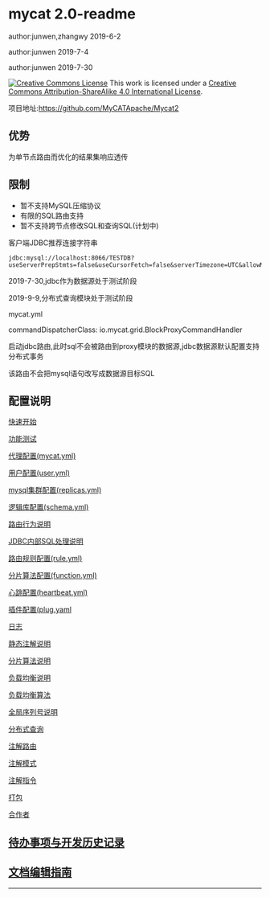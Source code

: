 # mycat 2.0-readme

author:junwen,zhangwy 2019-6-2

author:junwen 2019-7-4

author:junwen 2019-7-30

[![Creative Commons License](https://i.creativecommons.org/l/by-sa/4.0/88x31.png)](http://creativecommons.org/licenses/by-sa/4.0/)
This work is licensed under a [Creative Commons Attribution-ShareAlike 4.0 International License](http://creativecommons.org/licenses/by-sa/4.0/).

项目地址:<https://github.com/MyCATApache/Mycat2>

## 优势

为单节点路由而优化的结果集响应透传

## 限制

- 暂不支持MySQL压缩协议
- 有限的SQL路由支持
- 暂不支持跨节点修改SQL和查询SQL(计划中)



客户端JDBC推荐连接字符串

```
jdbc:mysql://localhost:8066/TESTDB?useServerPrepStmts=false&useCursorFetch=false&serverTimezone=UTC&allowMultiQueries=false&useBatchMultiSend=false&characterEncoding=utf8
```

2019-7-30,jdbc作为数据源处于测试阶段

2019-9-9,分布式查询模块处于测试阶段

mycat.yml

commandDispatcherClass: io.mycat.grid.BlockProxyCommandHandler

启动jdbc路由,此时sql不会被路由到proxy模块的数据源,jdbc数据源默认配置支持分布式事务

该路由不会把mysql语句改写成数据源目标SQL



## 配置说明

[快速开始](11-mycat-quick-start.md)

[功能测试](13-mycat-function-test.md)

[代理配置(mycat.yml)](01-mycat-proxy.md)

[用户配置(user.yml)](02-mycat-user.md)

[mysql集群配置(replicas.yml)](03-mycat-replica.md)

[逻辑库配置(schema.yml)](04-mycat-schema.md)

[路由行为说明](20-mycat-router.md)

[JDBC内部SQL处理说明](18-proxy-sql.md)

[路由规则配置(rule.yml)](05-mycat-dynamic-annotation.md)

[分片算法配置(function.yml)](06-mycat-function.md)

[心跳配置(heartbeat.yml)](07-mycat-heartbeat.md)

[插件配置(plug.yaml](09-mycat-plug.md)

[日志](19-mycat-log.md)

[静态注解说明](08-mycat-static-annotation.md)

[分片算法说明](17-partitioning-algorithm.md)

[负载均衡说明](15-mycat-balance.md)

[负载均衡算法](16-load-balancing-algorithm.md)

[全局序列号说明](14-mycat-sequence.md)

[分布式查询](28-mycat-sharding-query.md)

[注解路由](30-mycat-dynamic-annotation.md)

[注解模式](29-mycat-gpattern.md)

[注解指令](31-mycat-instructions.md)

[打包](10-mycat-package.md)

[合作者](12-collaborators.md)

## [待办事项与开发历史记录](101-todo-history-list.md)



## [文档编辑指南](99-edit-guide.md)

------

